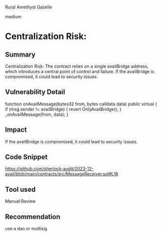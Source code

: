 Rural Amethyst Gazelle

medium

# Centralization Risk:

## Summary
Centralization Risk: The contract relies on a single availBridge address, which introduces a central point of control and failure. If the availBridge is compromised, it could lead to security issues.

## Vulnerability Detail
  function onAvailMessage(bytes32 from, bytes calldata data) public virtual {
        if (msg.sender != availBridge) {
            revert OnlyAvailBridge();
        }
        _onAvailMessage(from, data);
    }
## Impact
 If the availBridge is compromised, it could lead to security issues.

## Code Snippet
https://github.com/sherlock-audit/2023-12-avail/blob/main/contracts/src/MessageReceiver.sol#L18
## Tool used

Manual Review

## Recommendation
use a dao or multisig